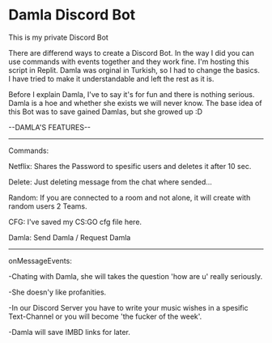 # Damla Discord Bot
This is my private Discord Bot

There are differend ways to create a Discord Bot. In the way I did you can use commands with events together and they work fine. I'm hosting this script in Replit. Damla was orginal in Turkish, so I had to change the basics. I have tried to make it understandable and left the rest as it is.

Before I explain Damla, I've to say it's for fun and there is nothing serious. Damla is a hoe and whether she exists we will never know. The base idea of this Bot was to save gained Damlas, but she growed up :D

--DAMLA'S FEATURES--
_____________________

Commands:

  Netflix: Shares the Password to spesific users and deletes it after 10 sec.
  
  Delete: Just deleting message from the chat where sended...
  
  Random: If you are connected to a room and not alone, it will create with random users 2 Teams.
 
  CFG: I've saved my CS:GO cfg file here.
  
  Damla: Send Damla / Request Damla
  
_____________________

onMessageEvents:

  -Chating with Damla, she will takes the question 'how are u' really seriously.
  
  -She doesn'y like profanities.
  
  -In our Discord Server you have to write your music wishes in a spesific Text-Channel or you will become 'the fucker of the week'.
  
  -Damla will save IMBD links for later.
  
